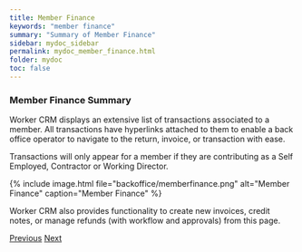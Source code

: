 ```yaml
---
title: Member Finance
keywords: "member finance"
summary: "Summary of Member Finance"
sidebar: mydoc_sidebar
permalink: mydoc_member_finance.html
folder: mydoc
toc: false
---
```


### Member Finance Summary

Worker CRM displays an extensive list of transactions associated to a member. All transactions have hyperlinks attached to them to enable a back office operator to navigate to the return, invoice, or transaction with ease.

Transactions will only appear for a member if they are contributing as a Self Employed, Contractor or Working Director.

{% include image.html file="backoffice/memberfinance.png" alt="Member Finance" caption="Member Finance" %}

Worker CRM also provides functionality to create new invoices, credit notes, or manage refunds (with workflow and approvals) from this page.

<a class="btn btn-default btn-lg pull-left" href="mydoc_member_SEreturns.html" role="button">Previous</a>
<a class="btn btn-primary btn-lg pull-right" href="mydoc_member_portal_access.html" role="button">Next</a>
